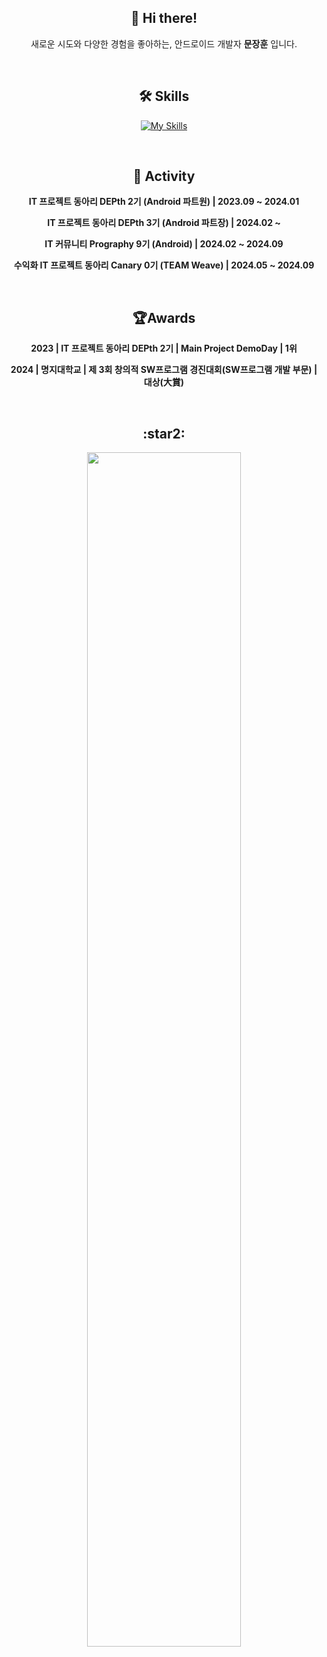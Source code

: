 <h2 align="center"> 👋  Hi there! </h2>
<p align="center">새로운 시도와 다양한 경험을 좋아하는, 안드로이드 개발자 <b>문장훈</b> 입니다.</p>

<br>

<h2 align="center"> 🛠️ Skills </h2>

<div align="center">

[![My Skills](https://skillicons.dev/icons?i=androidstudio,flutter,firebase,kotlin,java,dart,python,figma&theme=light)](https://skillicons.dev)
</div>

<br>

<h2 align="center"> 💪 Activity </h2>
<p align="center"><b>IT 프로젝트 동아리 DEPth 2기 (Android 파트원) | 2023.09 ~ 2024.01 </b></p>
<p align="center"><b>IT 프로젝트 동아리 DEPth 3기 (Android 파트장) | 2024.02 ~ </b></p>
<p align="center"><b>IT 커뮤니티 Prography 9기 (Android) | 2024.02 ~ 2024.09 </b></p>
<p align="center"><b>수익화 IT 프로젝트 동아리 Canary 0기 (TEAM Weave) | 2024.05 ~ 2024.09 </b></p>

<br>
<h2 align="center"> 🏆Awards </h2>
<p align="center"><b> 2023 | IT 프로젝트 동아리 DEPth 2기 | Main Project DemoDay | 1위 </b></p>
<p align="center"><b> 2024 | 명지대학교 | 제 3회 창의적 SW프로그램 경진대회(SW프로그램 개발 부문) | 대상(大賞) </b></p>

<br>

<h2 align="center"> :star2: </h2>

<div align="center">
 <a href="https://github.com/devxb/gitanimals">
   <img src="https://render.gitanimals.org/farms/moondev03" width="70%" style="aspect-ratio: 2/1;"/>
 </a>
</div>
